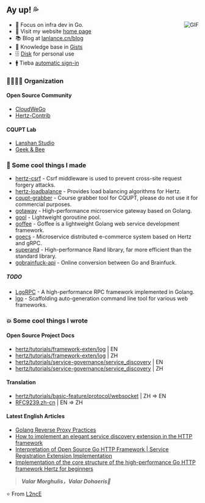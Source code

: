 ## Ay up! 💦

<img align="right" alt="GIF" src="https://raw.githubusercontent.com/JoeyBling/JoeyBling/master/pic/pusheencode.gif" />

- 🤡 Focus on infra dev in Go.
- 🏡 Visit my website [home page](https://lanlance.cn/)
- 📚 Blog at [lanlance.cn/blog](https://lanlance.cn/blog/)
- 📒 Knowledge base in [Gists](https://gists.lanlance.cn/)
- 🗄 [Disk](https://pan.lanlance.cn/) for personal use
- 🚹 Tieba [automatic sign-in](https://tieba.lanlance.cn/)

### 👨‍👨‍👧‍👧 Organization

#### Open Source Community
- [CloudWeGo](https://github.com/cloudwego)
- [Hertz-Contrib](https://github.com/hertz-contrib)

#### CQUPT Lab
- [Lanshan Studio](https://github.com/LanshanTeam)
- [Geek & Bee](https://github.com/gocybee)

### 👻 Some cool things I made

- [hertz-csrf](https://github.com/hertz-contrib/csrf) - Csrf middleware is used to prevent cross-site request forgery attacks.
- [hertz-loadbalance](https://github.com/hertz-contrib/loadbalance) - Provides load balancing algorithms for Hertz.
- [cqupt-grabber](https://github.com/LgoLgo/cqupt-grabber) - Course grabber tool for CQUPT, please do not use it for commercial purposes.
- [gotaway](https://github.com/LgoLgo/gotaway) - High-performance microservice gateway based on Golang.
- [gool](https://github.com/LgoLgo/gool) - Lightweight goroutine pool.
- [goffee](https://github.com/LgoLgo/goffee) - Goffee is a lightweight Golang web service development framework.
- [goecs](https://github.com/LgoLgo/goecs) - Microservice distributed e-commerce system based on Hertz and gRPC.
- [superand](https://github.com/LgoLgo/superand) - High-performance Rand library, far more efficient than the standard library.
- [gobrainfuck-api](https://github.com/LgoLgo/gobrainfuck-api) - Online conversion between Go and Brainfuck.

##### TODO

- [LgoRPC](https://github.com/LgoLgo/LgoRPC) - A high-performance RPC framework implemented in Golang.
- [lgo](https://github.com/LgoLgo/lgo) - Scaffolding auto-generation command line tool for various web frameworks.


### 💥 Some cool things I wrote

#### Open Source Project Docs

- [hertz/tutorials/framework-exten/log](https://www.cloudwego.io/docs/hertz/tutorials/framework-exten/log/) | EN
- [hertz/tutorials/framework-exten/log](https://www.cloudwego.io/zh/docs/hertz/tutorials/framework-exten/log/) | ZH
- [hertz/tutorials/service-governance/service_discovery](https://www.cloudwego.io/docs/hertz/tutorials/service-governance/service_discovery/) | EN
- [hertz/tutorials/service-governance/service_discovery](https://www.cloudwego.io/zh/docs/hertz/tutorials/service-governance/service_discovery/) | ZH

#### Translation

- [hertz/tutorials/basic-feature/protocol/websocket](https://www.cloudwego.io/docs/hertz/tutorials/basic-feature/protocol/websocket/) | ZH => EN
- [RFC9239.zh-cn](https://github.com/L2ncE/RFC9239.zh-cn) | EN => ZH

#### Latest English Articles

<!-- BLOG-POST-LIST:START -->
- [Golang Reverse Proxy Practices](https://dev.to/llance_24/golang-reverse-proxy-practices-36od)
- [How to implement an elegant service discovery extension in the HTTP framework](https://dev.to/llance_24/how-to-implement-an-elegant-service-discovery-extension-in-the-http-framework-9hm)
- [Interpretation of Open Source Go HTTP Framework | Service Registration Extension Implementation](https://dev.to/llance_24/interpretation-of-open-source-go-http-framework-service-registration-extension-implementation-1j1i)
- [Implementation of the core structure of the high-performance Go HTTP framework Hertz for beginners](https://dev.to/llance_24/implementation-of-the-core-structure-of-the-high-performance-go-http-framework-hertz-3ncp)
<!-- BLOG-POST-LIST:END -->

> ***Valar Morghulis，Valar Dohaeris🤞***

⭐️ From [L2ncE](https://github.com/L2ncE)

